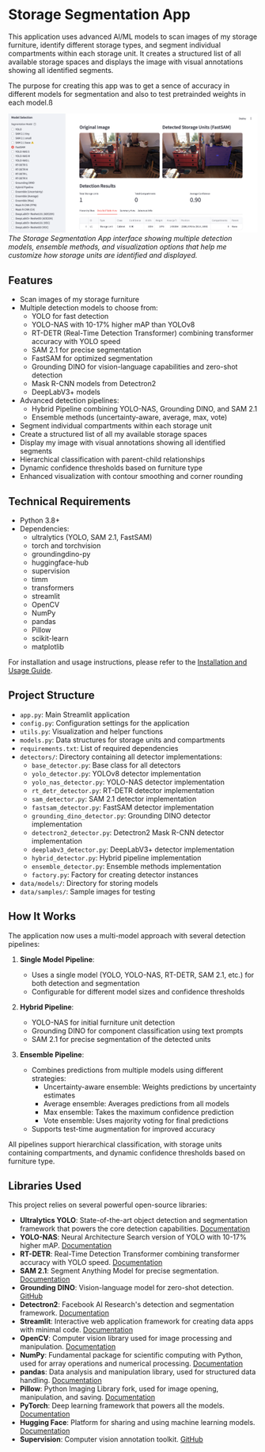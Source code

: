# Storage Segmentation App

This application uses advanced AI/ML models to scan images of my storage furniture, identify different storage types, and segment individual compartments within each storage unit. It creates a structured list of all available storage spaces and displays the image with visual annotations showing all identified segments.

The purpose for creating this app was to get a sence of accuracy in different models for segmentation and also to test pretrainded weights in each model.ß 

![Storage Segmentation App Screenshot](https://github.com/art-defcon/storage/blob/main/public/screenshot_updated_2.png)
*The Storage Segmentation App interface showing multiple detection models, ensemble methods, and visualization options that help me customize how storage units are identified and displayed.*

## Features

- Scan images of my storage furniture
- Multiple detection models to choose from:
  - YOLO for fast detection
  - YOLO-NAS with 10-17% higher mAP than YOLOv8
  - RT-DETR (Real-Time Detection Transformer) combining transformer accuracy with YOLO speed
  - SAM 2.1 for precise segmentation
  - FastSAM for optimized segmentation
  - Grounding DINO for vision-language capabilities and zero-shot detection
  - Mask R-CNN models from Detectron2
  - DeepLabV3+ models
- Advanced detection pipelines:
  - Hybrid Pipeline combining YOLO-NAS, Grounding DINO, and SAM 2.1
  - Ensemble methods (uncertainty-aware, average, max, vote)
- Segment individual compartments within each storage unit
- Create a structured list of all my available storage spaces
- Display my image with visual annotations showing all identified segments
- Hierarchical classification with parent-child relationships
- Dynamic confidence thresholds based on furniture type
- Enhanced visualization with contour smoothing and corner rounding

## Technical Requirements

- Python 3.8+
- Dependencies:
  - ultralytics (YOLO, SAM 2.1, FastSAM)
  - torch and torchvision
  - groundingdino-py
  - huggingface-hub
  - supervision
  - timm
  - transformers
  - streamlit
  - OpenCV
  - NumPy
  - pandas
  - Pillow
  - scikit-learn
  - matplotlib

For installation and usage instructions, please refer to the [Installation and Usage Guide](installation_usage.md).

## Project Structure

- `app.py`: Main Streamlit application
- `config.py`: Configuration settings for the application
- `utils.py`: Visualization and helper functions
- `models.py`: Data structures for storage units and compartments
- `requirements.txt`: List of required dependencies
- `detectors/`: Directory containing all detector implementations:
  - `base_detector.py`: Base class for all detectors
  - `yolo_detector.py`: YOLOv8 detector implementation
  - `yolo_nas_detector.py`: YOLO-NAS detector implementation
  - `rt_detr_detector.py`: RT-DETR detector implementation
  - `sam_detector.py`: SAM 2.1 detector implementation
  - `fastsam_detector.py`: FastSAM detector implementation
  - `grounding_dino_detector.py`: Grounding DINO detector implementation
  - `detectron2_detector.py`: Detectron2 Mask R-CNN detector implementation
  - `deeplabv3_detector.py`: DeepLabV3+ detector implementation
  - `hybrid_detector.py`: Hybrid pipeline implementation
  - `ensemble_detector.py`: Ensemble methods implementation
  - `factory.py`: Factory for creating detector instances
- `data/models/`: Directory for storing models
- `data/samples/`: Sample images for testing

## How It Works

The application now uses a multi-model approach with several detection pipelines:

1. **Single Model Pipeline**:
   - Uses a single model (YOLO, YOLO-NAS, RT-DETR, SAM 2.1, etc.) for both detection and segmentation
   - Configurable for different model sizes and confidence thresholds

2. **Hybrid Pipeline**:
   - YOLO-NAS for initial furniture unit detection
   - Grounding DINO for component classification using text prompts
   - SAM 2.1 for precise segmentation of the detected units

3. **Ensemble Pipeline**:
   - Combines predictions from multiple models using different strategies:
     - Uncertainty-aware ensemble: Weights predictions by uncertainty estimates
     - Average ensemble: Averages predictions from all models
     - Max ensemble: Takes the maximum confidence prediction
     - Vote ensemble: Uses majority voting for final predictions
   - Supports test-time augmentation for improved accuracy

All pipelines support hierarchical classification, with storage units containing compartments, and dynamic confidence thresholds based on furniture type.

## Libraries Used

This project relies on several powerful open-source libraries:

- **Ultralytics YOLO**: State-of-the-art object detection and segmentation framework that powers the core detection capabilities. [Documentation](https://docs.ultralytics.com/)
- **YOLO-NAS**: Neural Architecture Search version of YOLO with 10-17% higher mAP. [Documentation](https://docs.ultralytics.com/models/yolo-nas/)
- **RT-DETR**: Real-Time Detection Transformer combining transformer accuracy with YOLO speed. [Documentation](https://docs.ultralytics.com/models/rtdetr/)
- **SAM 2.1**: Segment Anything Model for precise segmentation. [Documentation](https://docs.ultralytics.com/models/sam/)
- **Grounding DINO**: Vision-language model for zero-shot detection. [GitHub](https://github.com/IDEA-Research/GroundingDINO)
- **Detectron2**: Facebook AI Research's detection and segmentation framework. [Documentation](https://detectron2.readthedocs.io/)
- **Streamlit**: Interactive web application framework for creating data apps with minimal code. [Documentation](https://docs.streamlit.io/)
- **OpenCV**: Computer vision library used for image processing and manipulation. [Documentation](https://docs.opencv.org/)
- **NumPy**: Fundamental package for scientific computing with Python, used for array operations and numerical processing. [Documentation](https://numpy.org/doc/)
- **pandas**: Data analysis and manipulation library, used for structured data handling. [Documentation](https://pandas.pydata.org/docs/)
- **Pillow**: Python Imaging Library fork, used for image opening, manipulation, and saving. [Documentation](https://pillow.readthedocs.io/)
- **PyTorch**: Deep learning framework that powers all the models. [Documentation](https://pytorch.org/docs/)
- **Hugging Face**: Platform for sharing and using machine learning models. [Documentation](https://huggingface.co/docs)
- **Supervision**: Computer vision annotation toolkit. [GitHub](https://github.com/roboflow/supervision)
